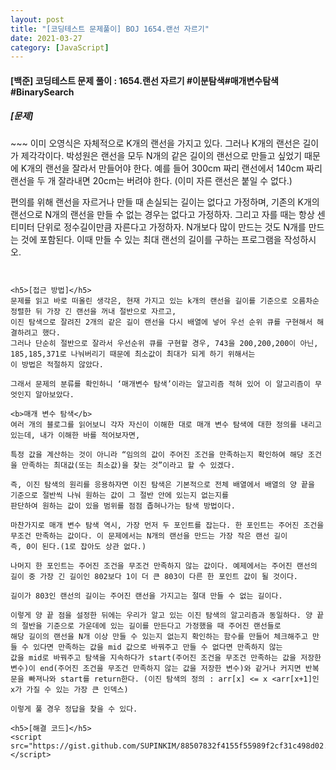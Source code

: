 ```yaml
---
layout: post
title: "[코딩테스트 문제풀이] BOJ 1654.랜선 자르기"
date: 2021-03-27
category: [JavaScript]
---
```


<h4>[백준] 코딩테스트 문제 풀이 : 1654.랜선 자르기 #이분탐색#매개변수탐색#BinarySearch</h4>

<h5>[문제]</h5>
~~~
이미 오영식은 자체적으로 K개의 랜선을 가지고 있다. 그러나 K개의 랜선은 길이가 제각각이다. 박성원은 랜선을 모두 N개의 같은 길이의 랜선으로 만들고 싶었기 때문에 K개의 랜선을 잘라서 만들어야 한다. 예를 들어 300cm 짜리 랜선에서 140cm 짜리 랜선을 두 개 잘라내면 20cm는 버려야 한다. (이미 자른 랜선은 붙일 수 없다.)

편의를 위해 랜선을 자르거나 만들 때 손실되는 길이는 없다고 가정하며, 기존의 K개의 랜선으로 N개의 랜선을 만들 수 없는 경우는 없다고 가정하자. 그리고 자를 때는 항상 센티미터 단위로 정수길이만큼 자른다고 가정하자. N개보다 많이 만드는 것도 N개를 만드는 것에 포함된다. 이때 만들 수 있는 최대 랜선의 길이를 구하는 프로그램을 작성하시오.
~~~


<h5>[접근 방법]</h5>
문제를 읽고 바로 떠올린 생각은, 현재 가지고 있는 k개의 랜선을 길이를 기준으로 오름차순 정렬한 뒤 가장 긴 랜선을 꺼내 절반으로 자르고, 
이진 탐색으로 잘려진 2개의 같은 길이 랜선을 다시 배열에 넣어 우선 순위 큐를 구현해서 해결하려고 했다.
그러나 단순히 절반으로 잘라서 우선순위 큐를 구현할 경우, 743을 200,200,200이 아닌, 185,185,371로 나눠버리기 때문에 최소값이 최대가 되게 하기 위해서는
이 방법은 적절하지 않았다.

그래서 문제의 분류를 확인하니 ‘매개변수 탐색’이라는 알고리즘 적혀 있어 이 알고리즘이 무엇인지 알아보았다. 

<b>매개 변수 탐색</b>
여러 개의 블로그를 읽어보니 각자 자신이 이해한 대로 매개 변수 탐색에 대한 정의를 내리고 있는데, 내가 이해한 바를 적어보자면,

특정 값을 계산하는 것이 아니라 “임의의 값이 주어진 조건을 만족하는지 확인하여 해당 조건을 만족하는 최대값(또는 최소값)을 찾는 것”이라고 할 수 있겠다.

즉, 이진 탐색의 원리를 응용하자면 이진 탐색은 기본적으로 전체 배열에서 배열의 양 끝을 기준으로 절반씩 나눠 원하는 값이 그 절반 안에 있는지 없는지를 
판단하여 원하는 값이 있을 범위를 점점 좁혀나가는 탐색 방법이다.

마찬가지로 매개 변수 탐색 역시, 가장 먼저 두 포인트를 잡는다. 한 포인트는 주어진 조건을 무조건 만족하는 값이다. 이 문제에서는 N개의 랜선을 만드는 가장 작은 랜선 길이
즉, 0이 된다.(1로 잡아도 상관 없다.)

나머지 한 포인트는 주어진 조건을 무조건 만족하지 않는 값이다. 예제에서는 주어진 랜선의 길이 중 가장 긴 길이인 802보다 1이 더 큰 803이 다른 한 포인트 값이 될 것이다.

길이가 803인 랜선의 길이는 주어진 랜선을 가지고는 절대 만들 수 없는 길이다.

이렇게 양 끝 점을 설정한 뒤에는 우리가 알고 있는 이진 탐색의 알고리즘과 동일하다. 양 끝의 절반을 기준으로 가운데에 있는 길이를 만든다고 가정했을 때 주어진 랜선들로
해당 길이의 랜선을 N개 이상 만들 수 있는지 없는지 확인하는 함수를 만들어 체크해주고 만들 수 있다면 만족하는 값을 mid 값으로 바꿔주고 만들 수 없다면 만족하지 않는 
값을 mid로 바꿔주고 탐색을 지속하다가 start(주어진 조건을 무조건 만족하는 값을 저장한 변수)이 end(주어진 조건을 무조건 만족하지 않는 값을 저장한 변수)와 같거나 커지면 반복문을 빠져나와 start를 return한다. (이진 탐색의 정의 : arr[x] <= x <arr[x+1]인 x가 가질 수 있는 가장 큰 인덱스)

이렇게 풀 경우 정답을 찾을 수 있다.  

<h5>[해결 코드]</h5>
<script src="https://gist.github.com/SUPINKIM/88507832f4155f55989f2cf31c498d02.js"></script>
